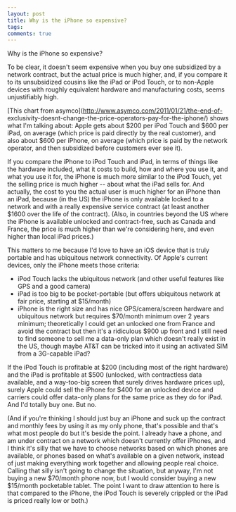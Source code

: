 ```yaml
---
layout: post
title: Why is the iPhone so expensive?
tags: 
comments: true
---
```

Why is the iPhone so expensive?

To be clear, it doesn't seem expensive when you buy one subsidized by a
network contract, but the actual price is much higher, and, if you compare it
to its unsubsidized cousins like the iPad or iPod Touch, or to non-Apple
devices with roughly equivalent hardware and manufacturing costs, seems
unjustifiably high.

[This chart from asymco](http://www.asymco.com/2011/01/21/the-end-of-
exclusivity-doesnt-change-the-price-operators-pay-for-the-iphone/) shows what
I'm talking about: Apple gets about $200 per iPod Touch and $600 per iPad, on
average (which price is paid directly by the real customer), and also about
$600 per iPhone, on average (which price is paid by the network operator, and
then subsidized before customers ever see it).

If you compare the iPhone to iPod Touch and iPad, in terms of things like the
hardware included, what it costs to build, how and where you use it, and what
you use it for, the iPhone is much more similar to the iPod Touch, yet the
selling price is much higher -- about what the iPad sells for. And actually,
the cost to you the actual user is much higher for an iPhone than an iPad,
because (in the US) the iPhone is only available locked to a network and with
a really expensive service contract (at least another $1600 over the life of
the contract). (Also, in countries beyond the US where the iPhone is available
unlocked and contract-free, such as Canada and France, the price is much
higher than we're considering here, and even higher than local iPad prices.)

This matters to me because I'd love to have an iOS device that is truly
portable and has ubiquitous network connectivity. Of Apple's current devices,
only the iPhone meets those criteria:

  * iPod Touch lacks the ubiquitous network (and other useful features like GPS and a good camera)
  * iPad is too big to be pocket-portable (but offers ubiquitous network at fair price, starting at $15/month)
  * iPhone is the right size and has nice GPS/camera/screen hardware and ubiquitous network but requires $70/month minimum over 2 years minimum; theoretically I could get an unlocked one from France and avoid the contract but then it's a ridiculous $900 up front and I still need to find someone to sell me a data-only plan which doesn't really exist in the US, though maybe AT&T can be tricked into it using an activated SIM from a 3G-capable iPad?

If the iPod Touch is profitable at $200 (including most of the right hardware)
and the iPad is profitable at $500 (unlocked, with contractless data
available, and a way-too-big screen that surely drives hardware prices up),
surely Apple could sell the iPhone for $400 for an unlocked device and
carriers could offer data-only plans for the same price as they do for iPad.
And I'd totally buy one. But no.

(And if you're thinking I should just buy an iPhone and suck up the contract
and monthly fees by using it as my only phone, that's possible and that's what
most people do but it's beside the point. I already have a phone, and am under
contract on a network which doesn't currently offer iPhones, and I think it's
silly that we have to choose networks based on which phones are available, or
phones based on what's available on a given network, instead of just making
everything work together and allowing people real choice. Calling that silly
isn't going to change the situation, but anyway, I'm not buying a new
$70/month phone now, but I would consider buying a new $15/month pocketable
tablet. The point I want to draw attention to here is that compared to the
iPhone, the iPod Touch is severely crippled or the iPad is priced really low
or both.)


